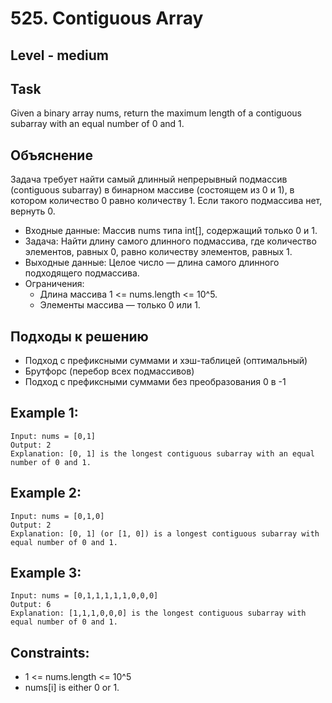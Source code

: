 # 525. Contiguous Array


## Level - medium


## Task
Given a binary array nums, return the maximum length of a contiguous subarray with an equal number of 0 and 1.


## Объяснение
Задача требует найти самый длинный непрерывный подмассив (contiguous subarray) в бинарном массиве (состоящем из 0 и 1), 
в котором количество 0 равно количеству 1. Если такого подмассива нет, вернуть 0.

- Входные данные: Массив nums типа int[], содержащий только 0 и 1.
- Задача: Найти длину самого длинного подмассива, где количество элементов, равных 0, равно количеству элементов, равных 1.
- Выходные данные: Целое число — длина самого длинного подходящего подмассива.
- Ограничения:
    - Длина массива 1 <= nums.length <= 10^5.
    - Элементы массива — только 0 или 1.

## Подходы к решению
- Подход с префиксными суммами и хэш-таблицей (оптимальный)
- Брутфорс (перебор всех подмассивов)
- Подход с префиксными суммами без преобразования 0 в -1


## Example 1:
```
Input: nums = [0,1]
Output: 2
Explanation: [0, 1] is the longest contiguous subarray with an equal number of 0 and 1.
```


## Example 2:
```
Input: nums = [0,1,0]
Output: 2
Explanation: [0, 1] (or [1, 0]) is a longest contiguous subarray with equal number of 0 and 1.
```

## Example 3:
```
Input: nums = [0,1,1,1,1,1,0,0,0]
Output: 6
Explanation: [1,1,1,0,0,0] is the longest contiguous subarray with equal number of 0 and 1.
```

## Constraints:
- 1 <= nums.length <= 10^5
- nums[i] is either 0 or 1.